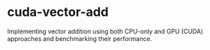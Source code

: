 # cuda-vector-add
Implementing vector addition using both CPU-only and GPU (CUDA) approaches and benchmarking their performance.
